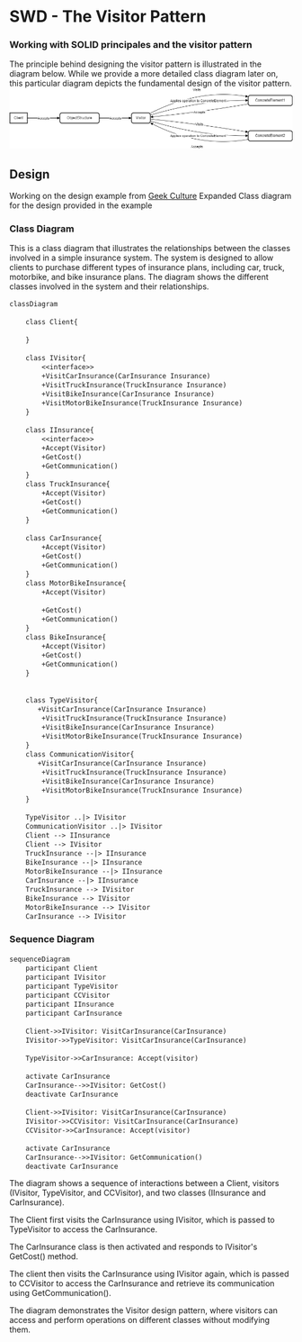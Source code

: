 # SWD - The Visitor Pattern 
### Working with SOLID principales and the visitor pattern
The principle behind designing the visitor pattern is illustrated in the diagram below. While we provide a more detailed class diagram later on, this particular diagram depicts the fundamental design of the visitor pattern.
![alt text](/Diagrams/start.png)


## Design 
Working on the design example from [Geek Culture](https://medium.com/geekculture/design-pattern-visitor-pattern-the-most-complicated-design-pattern-with-c-code-sample-f88b608ffb4a)
Expanded Class diagram for the design provided in the example
### Class Diagram
This is a class diagram that illustrates the relationships between the classes involved in a simple insurance system. The system is designed to allow clients to purchase different types of insurance plans, including car, truck, motorbike, and bike insurance plans. The diagram shows the different classes involved in the system and their relationships.

```mermaid
classDiagram
    
    class Client{

    }
    
    class IVisitor{
        <<interface>>
        +VisitCarInsurance(CarInsurance Insurance)
        +VisitTruckInsurance(TruckInsurance Insurance)
        +VisitBikeInsurance(CarInsurance Insurance)
        +VisitMotorBikeInsurance(TruckInsurance Insurance)
    }
    
    class IInsurance{
        <<interface>>
        +Accept(Visitor)
        +GetCost()
        +GetCommunication()
    }
    class TruckInsurance{
        +Accept(Visitor)
        +GetCost()
        +GetCommunication()
    }
    
    class CarInsurance{
        +Accept(Visitor)
        +GetCost()
        +GetCommunication()
    }
    class MotorBikeInsurance{
        +Accept(Visitor)
        
        +GetCost()
        +GetCommunication()
    }
    class BikeInsurance{
        +Accept(Visitor)
        +GetCost()
        +GetCommunication()
    }

    
    class TypeVisitor{
       +VisitCarInsurance(CarInsurance Insurance)
        +VisitTruckInsurance(TruckInsurance Insurance)
        +VisitBikeInsurance(CarInsurance Insurance)
        +VisitMotorBikeInsurance(TruckInsurance Insurance)    
    }
    class CommunicationVisitor{
       +VisitCarInsurance(CarInsurance Insurance)
        +VisitTruckInsurance(TruckInsurance Insurance)
        +VisitBikeInsurance(CarInsurance Insurance)
        +VisitMotorBikeInsurance(TruckInsurance Insurance)
    } 

    TypeVisitor ..|> IVisitor
    CommunicationVisitor ..|> IVisitor
    Client --> IInsurance
    Client --> IVisitor
    TruckInsurance --|> IInsurance
    BikeInsurance --|> IInsurance
    MotorBikeInsurance --|> IInsurance
    CarInsurance --|> IInsurance
    TruckInsurance --> IVisitor
    BikeInsurance --> IVisitor
    MotorBikeInsurance --> IVisitor 
    CarInsurance --> IVisitor       
```

### Sequence Diagram
```mermaid
sequenceDiagram
    participant Client
    participant IVisitor
    participant TypeVisitor
    participant CCVisitor
    participant IInsurance
    participant CarInsurance
    
    Client->>IVisitor: VisitCarInsurance(CarInsurance)
    IVisitor->>TypeVisitor: VisitCarInsurance(CarInsurance)
    
    TypeVisitor->>CarInsurance: Accept(visitor)    
    
    activate CarInsurance
    CarInsurance-->>IVisitor: GetCost()
    deactivate CarInsurance

    Client->>IVisitor: VisitCarInsurance(CarInsurance)
    IVisitor->>CCVisitor: VisitCarInsurance(CarInsurance)
    CCVisitor->>CarInsurance: Accept(visitor) 

    activate CarInsurance
    CarInsurance-->>IVisitor: GetCommunication()
    deactivate CarInsurance
```

The diagram shows a sequence of interactions between a Client, visitors (IVisitor, TypeVisitor, and CCVisitor), and two classes (IInsurance and CarInsurance).

The Client first visits the CarInsurance using IVisitor, which is passed to TypeVisitor to access the CarInsurance.

The CarInsurance class is then activated and responds to IVisitor's GetCost() method.

The client then visits the CarInsurance using IVisitor again, which is passed to CCVisitor to access the CarInsurance and retrieve its communication using GetCommunication().

The diagram demonstrates the Visitor design pattern, where visitors can access and perform operations on different classes without modifying them.
    

